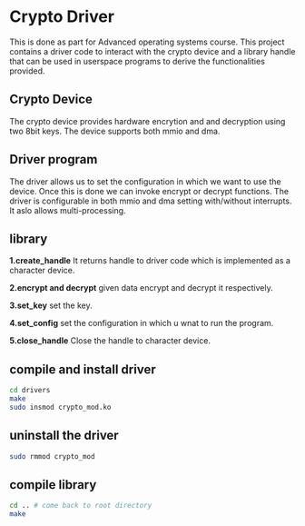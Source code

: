 # Crypto Driver
This is done as part for Advanced operating systems course. This project contains a driver code to interact with the crypto device and a library handle that can be used in userspace programs to derive the functionalities provided.

## Crypto Device
The crypto device provides hardware encrytion and and decryption using two 8bit keys. The device supports both mmio and dma.

## Driver program
The driver allows us to set the configuration in which we want to use the device. Once this is done we can invoke encrypt or decrypt functions. The driver is configurable in both mmio and dma setting with/without interrupts. It aslo allows multi-processing.

## library
**1.create_handle** It returns handle to driver code which is implemented as a character device.

**2.encrypt and decrypt** given data encrypt and decrypt it respectively.

**3.set_key** set the key.

**4.set_config** set the configuration in which u wnat to run the program.

**5.close_handle** Close the handle to character device.

## compile and install driver
```sh
cd drivers
make
sudo insmod crypto_mod.ko
```
## uninstall the driver
```sh
sudo rmmod crypto_mod
```

## compile library
```sh
cd .. # come back to root directory
make
```
